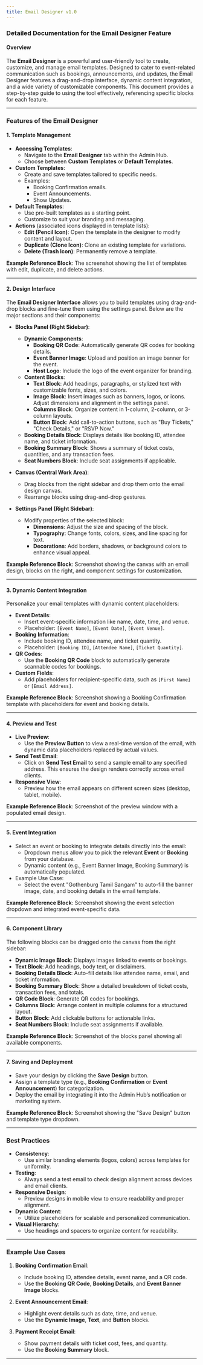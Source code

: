 ```yaml
---
title: Email Designer v1.0
---
```

### Detailed Documentation for the Email Designer Feature

#### Overview
The **Email Designer** is a powerful and user-friendly tool to create, customize, and manage email templates. Designed to cater to event-related communication such as bookings, announcements, and updates, the Email Designer features a drag-and-drop interface, dynamic content integration, and a wide variety of customizable components. This document provides a step-by-step guide to using the tool effectively, referencing specific blocks for each feature.

---

### Features of the Email Designer

#### 1. **Template Management**
   - **Accessing Templates**: 
     - Navigate to the **Email Designer** tab within the Admin Hub.
     - Choose between **Custom Templates** or **Default Templates**.
   - **Custom Templates**:
     - Create and save templates tailored to specific needs.
     - Examples: 
       - Booking Confirmation emails.
       - Event Announcements.
       - Show Updates.
   - **Default Templates**:
     - Use pre-built templates as a starting point.
     - Customize to suit your branding and messaging.
   - **Actions** (associated icons displayed in template lists):
     - **Edit (Pencil Icon)**: Open the template in the designer to modify content and layout.
     - **Duplicate (Clone Icon)**: Clone an existing template for variations.
     - **Delete (Trash Icon)**: Permanently remove a template.

   **Example Reference Block**: The screenshot showing the list of templates with edit, duplicate, and delete actions.

---

#### 2. **Design Interface**
The **Email Designer Interface** allows you to build templates using drag-and-drop blocks and fine-tune them using the settings panel. Below are the major sections and their components:

   - **Blocks Panel (Right Sidebar)**:
     - **Dynamic Components**:
       - **Booking QR Code**: Automatically generate QR codes for booking details.
       - **Event Banner Image**: Upload and position an image banner for the event.
       - **Host Logo**: Include the logo of the event organizer for branding.
     - **Content Blocks**:
       - **Text Block**: Add headings, paragraphs, or stylized text with customizable fonts, sizes, and colors.
       - **Image Block**: Insert images such as banners, logos, or icons. Adjust dimensions and alignment in the settings panel.
       - **Columns Block**: Organize content in 1-column, 2-column, or 3-column layouts.
       - **Button Block**: Add call-to-action buttons, such as "Buy Tickets," "Check Details," or "RSVP Now."
     - **Booking Details Block**: Displays details like booking ID, attendee name, and ticket information.
     - **Booking Summary Block**: Shows a summary of ticket costs, quantities, and any transaction fees.
     - **Seat Numbers Block**: Include seat assignments if applicable.

   - **Canvas (Central Work Area)**:
     - Drag blocks from the right sidebar and drop them onto the email design canvas.
     - Rearrange blocks using drag-and-drop gestures.

   - **Settings Panel (Right Sidebar)**:
     - Modify properties of the selected block:
       - **Dimensions**: Adjust the size and spacing of the block.
       - **Typography**: Change fonts, colors, sizes, and line spacing for text.
       - **Decorations**: Add borders, shadows, or background colors to enhance visual appeal.

   **Example Reference Block**: Screenshot showing the canvas with an email design, blocks on the right, and component settings for customization.

---

#### 3. **Dynamic Content Integration**
Personalize your email templates with dynamic content placeholders:
   - **Event Details**:
     - Insert event-specific information like name, date, time, and venue.
     - Placeholder: `[Event Name]`, `[Event Date]`, `[Event Venue]`.
   - **Booking Information**:
     - Include booking ID, attendee name, and ticket quantity.
     - Placeholder: `[Booking ID]`, `[Attendee Name]`, `[Ticket Quantity]`.
   - **QR Codes**:
     - Use the **Booking QR Code** block to automatically generate scannable codes for bookings.
   - **Custom Fields**:
     - Add placeholders for recipient-specific data, such as `[First Name]` or `[Email Address]`.

   **Example Reference Block**: Screenshot showing a Booking Confirmation template with placeholders for event and booking details.

---

#### 4. **Preview and Test**
   - **Live Preview**:
     - Use the **Preview Button** to view a real-time version of the email, with dynamic data placeholders replaced by actual values.
   - **Send Test Email**:
     - Click on **Send Test Email** to send a sample email to any specified address. This ensures the design renders correctly across email clients.
   - **Responsive View**:
     - Preview how the email appears on different screen sizes (desktop, tablet, mobile).

   **Example Reference Block**: Screenshot of the preview window with a populated email design.

---

#### 5. **Event Integration**
   - Select an event or booking to integrate details directly into the email:
     - Dropdown menus allow you to pick the relevant **Event** or **Booking** from your database.
     - Dynamic content (e.g., Event Banner Image, Booking Summary) is automatically populated.
   - Example Use Case:
     - Select the event "Gothenburg Tamil Sangam" to auto-fill the banner image, date, and booking details in the email template.

   **Example Reference Block**: Screenshot showing the event selection dropdown and integrated event-specific data.

---

#### 6. **Component Library**
The following blocks can be dragged onto the canvas from the right sidebar:
   - **Dynamic Image Block**: Displays images linked to events or bookings.
   - **Text Block**: Add headings, body text, or disclaimers.
   - **Booking Details Block**: Auto-fill details like attendee name, email, and ticket information.
   - **Booking Summary Block**: Show a detailed breakdown of ticket costs, transaction fees, and totals.
   - **QR Code Block**: Generate QR codes for bookings.
   - **Columns Block**: Arrange content in multiple columns for a structured layout.
   - **Button Block**: Add clickable buttons for actionable links.
   - **Seat Numbers Block**: Include seat assignments if available.

   **Example Reference Block**: Screenshot of the blocks panel showing all available components.

---

#### 7. **Saving and Deployment**
   - Save your design by clicking the **Save Design** button. 
   - Assign a template type (e.g., **Booking Confirmation** or **Event Announcement**) for categorization.
   - Deploy the email by integrating it into the Admin Hub’s notification or marketing system.

   **Example Reference Block**: Screenshot showing the "Save Design" button and template type dropdown.

---

### Best Practices
   - **Consistency**:
     - Use similar branding elements (logos, colors) across templates for uniformity.
   - **Testing**:
     - Always send a test email to check design alignment across devices and email clients.
   - **Responsive Design**:
     - Preview designs in mobile view to ensure readability and proper alignment.
   - **Dynamic Content**:
     - Utilize placeholders for scalable and personalized communication.
   - **Visual Hierarchy**:
     - Use headings and spacers to organize content for readability.

---

### Example Use Cases
1. **Booking Confirmation Email**:
   - Include booking ID, attendee details, event name, and a QR code.
   - Use the **Booking QR Code**, **Booking Details**, and **Event Banner Image** blocks.
   
2. **Event Announcement Email**:
   - Highlight event details such as date, time, and venue.
   - Use the **Dynamic Image**, **Text**, and **Button** blocks.

3. **Payment Receipt Email**:
   - Show payment details with ticket cost, fees, and quantity.
   - Use the **Booking Summary** block.

---
